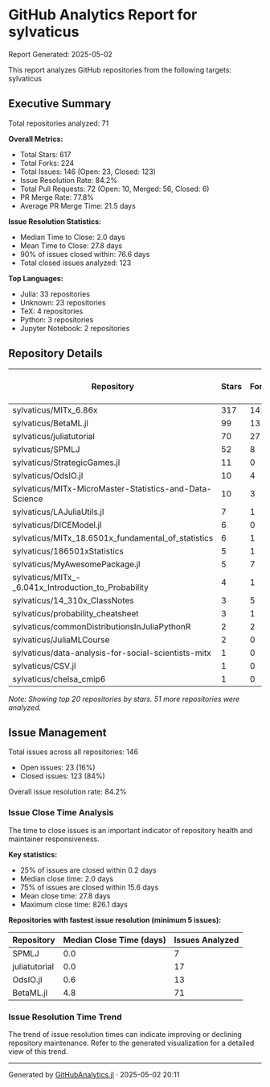 # GitHub Analytics Report for sylvaticus

Report Generated: 2025-05-02

This report analyzes GitHub repositories from the following targets: sylvaticus

## Executive Summary

Total repositories analyzed: 71

**Overall Metrics:**
- Total Stars: 617
- Total Forks: 224
- Total Issues: 146 (Open: 23, Closed: 123)
- Issue Resolution Rate: 84.2%
- Total Pull Requests: 72 (Open: 10, Merged: 56, Closed: 6)
- PR Merge Rate: 77.8%
- Average PR Merge Time: 21.5 days

**Issue Resolution Statistics:**
- Median Time to Close: 2.0 days
- Mean Time to Close: 27.8 days
- 90% of issues closed within: 76.6 days
- Total closed issues analyzed: 123

**Top Languages:**
- Julia: 33 repositories
- Unknown: 23 repositories
- TeX: 4 repositories
- Python: 3 repositories
- Jupyter Notebook: 2 repositories

## Repository Details

| Repository | Stars | Forks | Open Issues | Closed Issues | Issue Resolution Rate |
|------------|-------|-------|------------|---------------|----------------------|
| sylvaticus/MITx_6.86x | 317 | 141 | 0 | 2 | 100% |
| sylvaticus/BetaML.jl | 99 | 13 | 5 | 71 | 93% |
| sylvaticus/juliatutorial | 70 | 27 | 5 | 17 | 77% |
| sylvaticus/SPMLJ | 52 | 8 | 3 | 7 | 70% |
| sylvaticus/StrategicGames.jl | 11 | 0 | 1 | 2 | 67% |
| sylvaticus/OdsIO.jl | 10 | 4 | 1 | 13 | 93% |
| sylvaticus/MITx-MicroMaster-Statistics-and-Data-Science | 10 | 3 | 0 | 0 | N/A |
| sylvaticus/LAJuliaUtils.jl | 7 | 1 | 0 | 3 | 100% |
| sylvaticus/DICEModel.jl | 6 | 0 | 0 | 1 | 100% |
| sylvaticus/MITx_18.6501x_fundamental_of_statistics | 6 | 1 | 0 | 0 | N/A |
| sylvaticus/186501xStatistics | 5 | 1 | 0 | 0 | N/A |
| sylvaticus/MyAwesomePackage.jl | 5 | 7 | 1 | 1 | 50% |
| sylvaticus/MITx_-_6.041x_Introduction_to_Probability | 4 | 1 | 0 | 0 | N/A |
| sylvaticus/14_310x_ClassNotes | 3 | 5 | 0 | 0 | N/A |
| sylvaticus/probability_cheatsheet | 3 | 1 | 0 | 0 | N/A |
| sylvaticus/commonDistributionsInJuliaPythonR | 2 | 2 | 1 | 0 | 0% |
| sylvaticus/JuliaMLCourse | 2 | 0 | 0 | 0 | N/A |
| sylvaticus/data-analysis-for-social-scientists-mitx | 1 | 0 | 0 | 0 | N/A |
| sylvaticus/CSV.jl | 1 | 0 | 0 | 0 | N/A |
| sylvaticus/chelsa_cmip6 | 1 | 0 | 0 | 0 | N/A |

*Note: Showing top 20 repositories by stars. 51 more repositories were analyzed.*

## Issue Management

Total issues across all repositories: 146
- Open issues: 23 (16%)
- Closed issues: 123 (84%)

Overall issue resolution rate: 84.2%

### Issue Close Time Analysis

The time to close issues is an important indicator of repository health and maintainer responsiveness.

**Key statistics:**
- 25% of issues are closed within 0.2 days
- Median close time: 2.0 days
- 75% of issues are closed within 15.6 days
- Mean close time: 27.8 days
- Maximum close time: 826.1 days

**Repositories with fastest issue resolution (minimum 5 issues):**

| Repository | Median Close Time (days) | Issues Analyzed |
|------------|--------------------------|----------------|
| SPMLJ | 0.0 | 7 |
| juliatutorial | 0.0 | 17 |
| OdsIO.jl | 0.6 | 13 |
| BetaML.jl | 4.8 | 71 |

### Issue Resolution Time Trend

The trend of issue resolution times can indicate improving or declining repository maintenance.
Refer to the generated visualization for a detailed view of this trend.


---

Generated by [GitHubAnalytics.jl](https://github.com/yourusername/GitHubAnalytics.jl) · 2025-05-02 20:11
